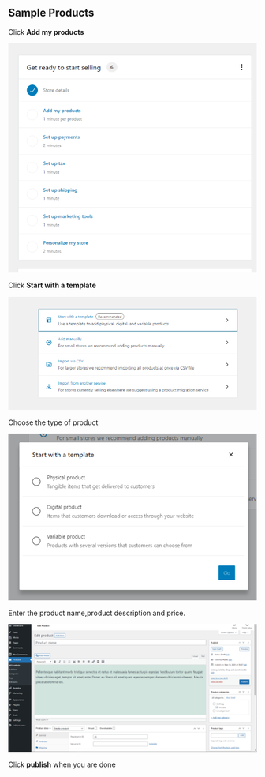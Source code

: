 ## Sample Products
Click **Add my products**

![addmyproducts](./assets/addmyproducts.png)

Click **Start with a template**

![startwithtemplate](./assets/startwithtemplate.png)

Choose the type of product

![chooseproducttype](./assets/chooseproducttype.png)

Enter the product name,product description and price.

![productdetails](./assets/productdetails.png)

Click **publish** when you are done

